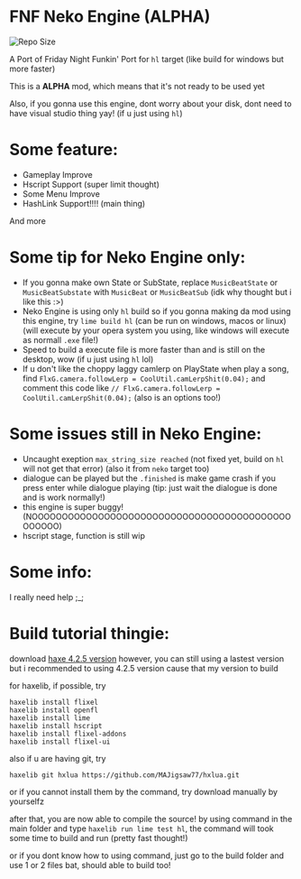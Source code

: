 # FNF Neko Engine (ALPHA)

![Repo Size](https://img.shields.io/github/repo-size/khuonghoanghuy/FNF-Neko-Engine)

A Port of Friday Night Funkin' Port for `hl` target (like build for windows but more faster)

This is a **ALPHA** mod, which means that it's not ready to be used yet

Also, if you gonna use this engine, dont worry about your disk, dont need to have visual studio thing yay! (if u just using `hl`)

# Some feature:
- Gameplay Improve
- Hscript Support (super limit thought)
- Some Menu Improve
- HashLink Support!!!! (main thing)

And more

# Some tip for Neko Engine only:
- If you gonna make own State or SubState, replace `MusicBeatState` or `MusicBeatSubstate` with `MusicBeat` or `MusicBeatSub` (idk why thought but i like this :>)
- Neko Engine is using only `hl` build so if you gonna making da mod using this engine, try `lime build hl` (can be run on windows, macos or linux) (will execute by your opera system you using, like windows will execute as normall `.exe` file!)
- Speed to build a execute file is more faster than and is still on the desktop, wow (if u just using `hl` lol)
- If u don't like the choppy laggy camlerp on PlayState when play a song, find `FlxG.camera.followLerp = CoolUtil.camLerpShit(0.04);` and comment this code like `// FlxG.camera.followLerp = CoolUtil.camLerpShit(0.04);` (also is an options too!)
# Some issues still in Neko Engine:
- Uncaught exeption `max_string_size reached` (not fixed yet, build on `hl` will not get that error) (also it from `neko` target too)
- dialogue can be played but the `.finished` is make game crash if you press enter while dialogue playing (tip: just wait the dialogue is done and is work normally!)
- this engine is super buggy! (NOOOOOOOOOOOOOOOOOOOOOOOOOOOOOOOOOOOOOOOOOOOOOOOOO)
- hscript stage, function is still wip
# Some info:
I really need help ;_;

# Build tutorial thingie:
download [haxe 4.2.5 version](https://haxe.org/download/version/4.2.5/) however, you can still using a lastest version but i recommended to using 4.2.5 version cause that my version to build

for haxelib, if possible, try 
```
haxelib install flixel
haxelib install openfl
haxelib install lime
haxelib install hscript
haxelib install flixel-addons
haxelib install flixel-ui
```

also if u are having git, try
```
haxelib git hxlua https://github.com/MAJigsaw77/hxlua.git
```

or if you cannot install them by the command, try download manually by yourselfz

after that, you are now able to compile the source! by using command in the main folder and type `haxelib run lime test hl`, the command will took some time to build and run (pretty fast thought!)

or if you dont know how to using command, just go to the build folder and use 1 or 2 files bat, should able to build too!
